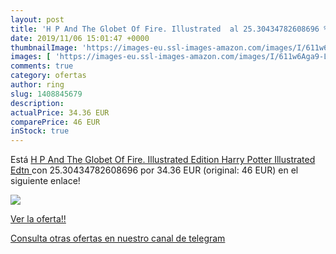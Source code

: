 ```yaml
---
layout: post
title: 'H P And The Globet Of Fire. Illustrated  al 25.30434782608696 % de descuento'
date: 2019/11/06 15:01:47 +0000
thumbnailImage: 'https://images-eu.ssl-images-amazon.com/images/I/611w6Aga9-L._SL200_.jpg'
images: [ 'https://images-eu.ssl-images-amazon.com/images/I/611w6Aga9-L._SL200_.jpg' ]
comments: true
category: ofertas
author: ring
slug: 1408845679
description:
actualPrice: 34.36 EUR
comparePrice: 46 EUR
inStock: true
---
```


Está [H P And The Globet Of Fire. Illustrated Edition  Harry Potter Illustrated Edtn ](https://www.amazon.com/dp/1408845679/?tag=redken08-20) con 25.30434782608696 por 34.36 EUR (original: 46 EUR) en el siguiente enlace!

[![](https://images-eu.ssl-images-amazon.com/images/I/611w6Aga9-L._SL200_.jpg)](https://www.amazon.com/dp/1408845679/?tag=redken08-20)

[Ver la oferta!!](https://www.amazon.com/dp/1408845679/?tag=redken08-20)

[Consulta otras ofertas en nuestro canal de telegram](https://t.me/s/ofertas25)
